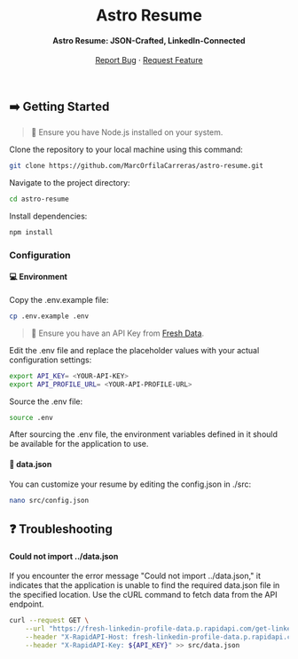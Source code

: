 <div align="center">
    <h1>Astro Resume</h1>
    <h4>Astro Resume: JSON-Crafted, LinkedIn-Connected</h4>
</div>

<p align="center">
    <a href="https://github.com/MarcOrfilaCarreras/astro-resume/issues">Report Bug</a>
    ·
    <a href="https://github.com/MarcOrfilaCarreras/astro-resume/issues">Request Feature</a>
  </p>

<br>

## :arrow_right: Getting Started

> :eyes: Ensure you have Node.js installed on your system.

Clone the repository to your local machine using this command:

``` bash
git clone https://github.com/MarcOrfilaCarreras/astro-resume.git
```

Navigate to the project directory:
```bash
cd astro-resume
```

Install dependencies:
```bash
npm install
```

### Configuration

#### :computer: Environment
Copy the .env.example file:
``` bash
cp .env.example .env
```

> :eyes: Ensure you have an API Key from [Fresh Data](https://rapidapi.com/freshdata-freshdata-default/api/fresh-linkedin-profile-data).

Edit the .env file and replace the placeholder values with your actual configuration settings:
``` bash
export API_KEY= <YOUR-API-KEY>
export API_PROFILE_URL= <YOUR-API-PROFILE-URL>
```

Source the .env file:
``` bash
source .env
```

After sourcing the .env file, the environment variables defined in it should be available for the application to use.

#### :page_facing_up: data.json
You can customize your resume by editing the config.json in ./src:
``` bash
nano src/config.json
```

## :question: Troubleshooting

#### Could not import ../data.json

If you encounter the error message "Could not import ../data.json," it indicates that the application is unable to find the required data.json file in the specified location. Use the cURL command to fetch data from the API endpoint.
``` bash
curl --request GET \
    --url "https://fresh-linkedin-profile-data.p.rapidapi.com/get-linkedin-profile?linkedin_url=${API_PROFILE_URL}&include_skills=false" \
    --header "X-RapidAPI-Host: fresh-linkedin-profile-data.p.rapidapi.com" \
    --header "X-RapidAPI-Key: ${API_KEY}" >> src/data.json

```